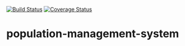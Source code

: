 [![Build Status](https://travis-ci.com/GeekHijabi/population-management-system.svg?branch=develop)](https://travis-ci.com/GeekHijabi/population-management-system)
[![Coverage Status](https://coveralls.io/repos/github/GeekHijabi/population-management-system/badge.svg?branch=develop)](https://coveralls.io/github/GeekHijabi/population-management-system?branch=develop)
# population-management-system
